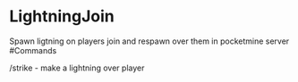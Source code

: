 # LightningJoin
Spawn ligtning on players join and respawn over them in pocketmine server
#Commands

/strike <player> - make a lightning over player
